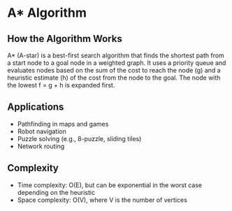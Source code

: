 # A* Algorithm

## How the Algorithm Works
A* (A-star) is a best-first search algorithm that finds the shortest path from a start node to a goal node in a weighted graph. It uses a priority queue and evaluates nodes based on the sum of the cost to reach the node (g) and a heuristic estimate (h) of the cost from the node to the goal. The node with the lowest f = g + h is expanded first.

## Applications
- Pathfinding in maps and games
- Robot navigation
- Puzzle solving (e.g., 8-puzzle, sliding tiles)
- Network routing

## Complexity
- Time complexity: O(E), but can be exponential in the worst case depending on the heuristic
- Space complexity: O(V), where V is the number of vertices 